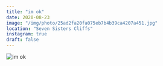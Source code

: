 ```yaml
---
title: "im ok"
date: 2020-08-23
image: "/img/photo/25ad2fa20fa075eb7b4b39ca4207a451.jpg"
location: "Seven Sisters Cliffs"
instagram: true
draft: false
---
```


![im ok](/img/photo/25ad2fa20fa075eb7b4b39ca4207a451.jpg)
